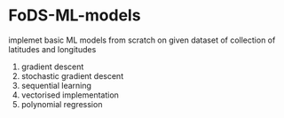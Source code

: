 # FoDS-ML-models
implemet basic ML models from scratch on given dataset of collection of latitudes and longitudes  
1. gradient descent 
2. stochastic gradient descent
3. sequential learning 
4. vectorised implementation
5. polynomial regression
